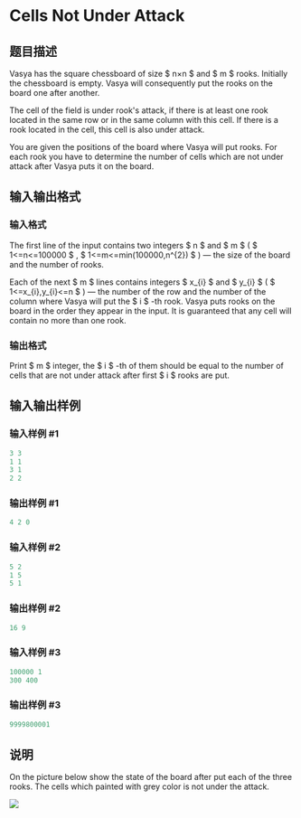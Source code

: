 # Cells Not Under Attack

## 题目描述

Vasya has the square chessboard of size $ n×n $ and $ m $ rooks. Initially the chessboard is empty. Vasya will consequently put the rooks on the board one after another.

The cell of the field is under rook's attack, if there is at least one rook located in the same row or in the same column with this cell. If there is a rook located in the cell, this cell is also under attack.

You are given the positions of the board where Vasya will put rooks. For each rook you have to determine the number of cells which are not under attack after Vasya puts it on the board.

## 输入输出格式

### 输入格式

The first line of the input contains two integers $ n $ and $ m $ ( $ 1<=n<=100000 $ , $ 1<=m<=min(100000,n^{2}) $ ) — the size of the board and the number of rooks.

Each of the next $ m $ lines contains integers $ x_{i} $ and $ y_{i} $ ( $ 1<=x_{i},y_{i}<=n $ ) — the number of the row and the number of the column where Vasya will put the $ i $ -th rook. Vasya puts rooks on the board in the order they appear in the input. It is guaranteed that any cell will contain no more than one rook.

### 输出格式

Print $ m $ integer, the $ i $ -th of them should be equal to the number of cells that are not under attack after first $ i $ rooks are put.

## 输入输出样例

### 输入样例 #1

```cpp
3 3
1 1
3 1
2 2

```
### 输出样例 #1

```cpp
4 2 0 

```
### 输入样例 #2

```cpp
5 2
1 5
5 1

```
### 输出样例 #2

```cpp
16 9 

```
### 输入样例 #3

```cpp
100000 1
300 400

```
### 输出样例 #3

```cpp
9999800001 

```
## 说明

On the picture below show the state of the board after put each of the three rooks. The cells which painted with grey color is not under the attack.

![](https://cdn.luogu.com.cn/upload/vjudge_pic/CF701B/428dcb8b9bcb24c035678e606e34e08943f7e5f6.png)

